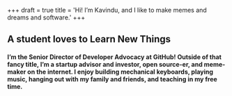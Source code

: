 +++
draft = true
title = 'Hi! I’m Kavindu, and I like to make memes and dreams and software.'
+++

## A student loves to Learn New Things

#### I’m the Senior Director of Developer Advocacy at GitHub! Outside of that fancy title, I’m a startup advisor and investor, open source-er, and meme-maker on the internet. I enjoy building mechanical keyboards, playing music, hanging out with my family and friends, and teaching in my free time.
